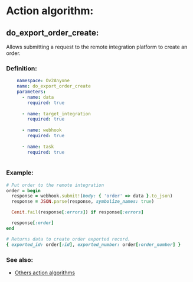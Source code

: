 # Action algorithm:

## do_export_order_create:

Allows submitting a request to the remote integration platform to create an order.
    
### Definition:
```YAML
    namespace: Ov2Anyone
    name: do_export_order_create
    parameters:
      - name: data
        required: true
        
      - name: target_integration
        required: true
        
      - name: webhook
        required: true
        
      - name: task
        required: true
        
```

### Example:
```RUBY
# Put order to the remote integration
order = begin
  response = webhook.submit!(body: { 'order' => data }.to_json)
  response = JSON.parse(response, symbolize_names: true)

  Cenit.fail(response[:errors]) if response[:errors]

  response[:order]
end

# Returns data to create order exported record.
{ exported_id: order[:id], exported_number: order[:order_number] }
```

### See also:
* [Others action algorithms](overview?id=do_export_order_create)
